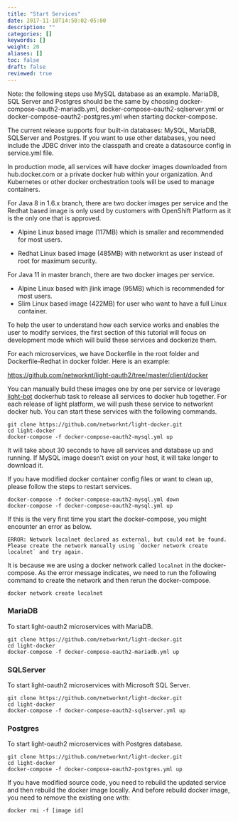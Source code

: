 ```yaml
---
title: "Start Services"
date: 2017-11-10T14:50:02-05:00
description: ""
categories: []
keywords: []
weight: 20
aliases: []
toc: false
draft: false
reviewed: true
---
```


Note: the following steps use MySQL database as an example. MariaDB, SQL Server and Postgres should be the same by choosing docker-compose-oauth2-mariadb.yml, docker-compose-oauth2-sqlserver.yml or docker-compose-oauth2-postgres.yml when starting docker-compose.

The current release supports four built-in databases: MySQL, MariaDB, SQLServer and Postgres. If you want to use other databases, you need include the JDBC driver into the classpath and create a datasource config in service.yml file. 

In production mode, all services will have docker images downloaded from hub.docker.com or a private docker hub within your organization. And Kubernetes or other docker orchestration tools will be used to manage containers. 

For Java 8 in 1.6.x branch, there are two docker images per service and the Redhat based image is only used by customers with OpenShift Platform as it is the only one that is approved. 

* Alpine Linux based image (117MB) which is smaller and recommended for most users.

* Redhat Linux based image (485MB) with networknt as user instead of root for maximum security. 

For Java 11 in master branch, there are two docker images per service. 

* Alpine Linux based with jlink image (95MB) which is recommended for most users. 
* Slim Linux based image (422MB) for user who want to have a full Linux container. 

To help the user to understand how each service works and enables the user to modify services, the first section of this tutorial will focus on development mode which will build these services and dockerize them. 

For each microservices, we have Dockerfile in the root folder and Dockerfile-Redhat in docker folder. Here is an example:

https://github.com/networknt/light-oauth2/tree/master/client/docker

You can manually build these images one by one per service or leverage [light-bot][] dockerhub task to release all services to docker hub together. For each release of light platform, we will push these service to networknt docker hub. You can start these services with the following commands.


```
git clone https://github.com/networknt/light-docker.git
cd light-docker
docker-compose -f docker-compose-oauth2-mysql.yml up
```

It will take about 30 seconds to have all services and database up and running. If MySQL image doesn't exist on your host, it will take longer to download it.

If you have modified docker container config files or want to clean up, please follow the steps to restart services.
 
```
docker-compose -f docker-compose-oauth2-mysql.yml down
docker-compose -f docker-compose-oauth2-mysql.yml up
```

If this is the very first time you start the docker-compose, you might encounter an error as below. 

```
ERROR: Network localnet declared as external, but could not be found. Please create the network manually using `docker network create localnet` and try again.
```

It is because we are using a docker network called `localnet` in the docker-compose. As the error message indicates, we need to run the following command to create the network and then rerun the docker-compose. 

```
docker network create localnet
```

### MariaDB

To start light-oauth2 microservices with MariaDB.

```
git clone https://github.com/networknt/light-docker.git
cd light-docker
docker-compose -f docker-compose-oauth2-mariadb.yml up
```

### SQLServer

To start light-oauth2 microservices with Microsoft SQL Server.

```
git clone https://github.com/networknt/light-docker.git
cd light-docker
docker-compose -f docker-compose-oauth2-sqlserver.yml up
```

### Postgres


To start light-oauth2 microservices with Postgres database.

```
git clone https://github.com/networknt/light-docker.git
cd light-docker
docker-compose -f docker-compose-oauth2-postgres.yml up
```

If you have modified source code, you need to rebuild the updated service and then rebuild the docker image locally. And before rebuild docker image, you need to remove the existing one with: 

```
docker rmi -f [image id]
```


[light-bot]: https://github.com/networknt/light-bot